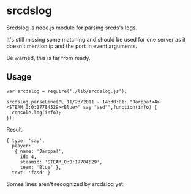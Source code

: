 srcdslog
========

Srcdslog is node.js module for parsing srcds's logs.

It's still missing some matching and should be used for one server as it doesn't mention ip and the port in event arguments.

Be warned, this is far from ready.

Usage
-----

    var srcdslog = require('./lib/srcdslog.js');
    
    srcdslog.parseLine("L 11/23/2011 - 14:30:01: "Jarppa!<4><STEAM_0:0:17784529><Blue>" say "asd"",function(info) {
      console.log(info);
    });

Result:

    { type: 'say',
      player:
       { name: 'Jarppa!',
         id: 4,
         steamid: 'STEAM_0:0:17784529',
         team: 'Blue' },
      text: 'fasd' }

Somes lines aren't recognized by srcdslog yet.
